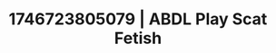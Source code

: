 ---
categories:
- Wet skin
- Dirty inner voice
- Kinky dreams
- AI-generated
- Sensory play
- Lip biting
- ASMR
- Cosplay
image: /assets/images/1746723805079.jpg
layout: post
seo:
  description: Featured content with exclusive Scat Fetish, ABDL Play. HD images available.
  keywords: Scat Fetish, ABDL Play
  og_image: /assets/images/1746723805079.jpg
  schema_type: VisualArtwork
tags:
- ABDL Play
- '#1746723805079'
- Scat Fetish
title: 1746723805079 | ABDL Play Scat Fetish
---